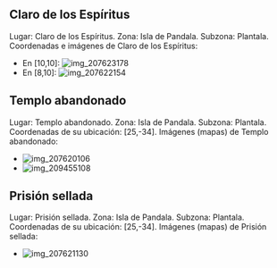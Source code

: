 ## Claro de los Espíritus
Lugar: Claro de los Espíritus.
Zona: Isla de Pandala.
Subzona: Plantala.
Coordenadas e imágenes de Claro de los Espíritus:
- En [10,10]: ![img_207623178](https://media.discordapp.net/attachments/1115311447145193482/1115348990565826580/207623178.jpg)
- En [8,10]: ![img_207622154](https://media.discordapp.net/attachments/1115311447145193482/1115348957854441519/207622154.jpg)

## Templo abandonado
Lugar: Templo abandonado.
Zona: Isla de Pandala.
Subzona: Plantala.
Coordenadas de su ubicación: [25,-34].
Imágenes (mapas) de Templo abandonado:
- ![img_207620106](https://media.discordapp.net/attachments/1115311447145193482/1115348888350621736/207620106.jpg)
- ![img_209455108](https://media.discordapp.net/attachments/1115311447145193482/1115349362780950678/209455108.jpg)

## Prisión sellada
Lugar: Prisión sellada.
Zona: Isla de Pandala.
Subzona: Plantala.
Coordenadas de su ubicación: [25,-34].
Imágenes (mapas) de Prisión sellada:
- ![img_207621130](https://media.discordapp.net/attachments/1115311447145193482/1115348924732014643/207621130.jpg)